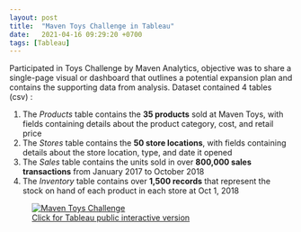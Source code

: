 ```yaml
---
layout: post
title:  "Maven Toys Challenge in Tableau"
date:   2021-04-16 09:29:20 +0700
tags: [Tableau]
---
```


Participated in Toys Challenge by Maven Analytics, objective was to share a single-page visual or dashboard that outlines a potential expansion plan and contains the supporting data from analysis. Dataset contained 4 tables (csv) :
1. The _Products_ table contains the **35 products** sold at Maven Toys, with fields containing details about the product category, cost, and retail price
2. The _Stores_ table contains the **50 store locations**, with fields containing details about the store location, type, and date it opened
3. The _Sales_ table contains the units sold in over **800,000 sales transactions** from January 2017 to October 2018
4. The _Inventory_ table contains over **1,500 records** that represent the stock on hand of each product in each store at Oct 1, 2018

<figure>
<a href='https://public.tableau.com/app/profile/gwari/viz/MavenToysChallenge_16211758414430/Analysis' target="_blank">
    <img src="../assets/img/post_img/maven-toys-challenge/maven-dashboard.jpg" alt="Maven Toys Challenge">
    <figcaption>Click for Tableau public interactive version</figcaption>
</a>
</figure>
